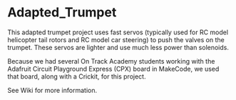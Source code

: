 # Adapted_Trumpet
This adapted trumpet project uses fast servos (typically used for RC model helicopter tail rotors and RC model car steering) to push the valves on the trumpet. These servos are lighter and use much less power than solenoids.

Because we had several On Track Academy students working with the Adafruit Circuit Playground Express (CPX) board in MakeCode, we used that board, along with a Crickit, for this project.

See Wiki for more information.
